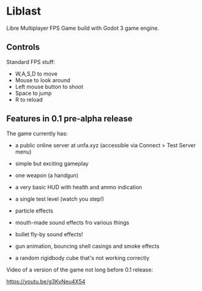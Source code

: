 # Liblast
Libre Multiplayer FPS Game build with Godot 3 game engine.

## Controls

Standard FPS stuff:
- W,A,S,D to move
- Mouse to look around
- Left mouse button to shoot
- Space to jump
- R to reload

## Features in 0.1 pre-alpha release

The game currently has:

- a public online server at unfa.xyz (accessible via Connect > Test Server menu)
- simple but exciting gameplay
- one weapon (a handgun)
- a very basic HUD with health and ammo indication
- a single test level (watch you step!)
- particle effects
- mouth-made sound effects fro various things
- bullet fly-by sound effects!
- gun animation, bouncing shell casings and smoke effects

- a random rigidbody cube that's not working correctly

Video of a version of the game not long before 0.1 release:

https://youtu.be/g3KvNeu4X54
